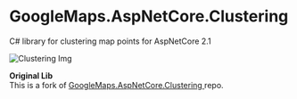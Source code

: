 # GoogleMaps.AspNetCore.Clustering
C# library for clustering map points for AspNetCore 2.1

![Clustering Img](https://raw.githubusercontent.com/bastienlemaitre/GoogleMaps.AspNetCore.Clustering/master/cluster-map.png "clustering image")

**Original Lib**  
This is a fork of [GoogleMaps.AspNetCore.Clustering
](https://github.com/bastienlemaitre/GoogleMaps.AspNetCore.Clustering) repo. 
